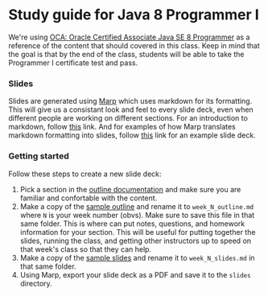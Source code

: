# Study guide for Java 8 Programmer I

We're using [OCA: Oracle Certified Associate Java SE 8
Programmer](http://www.wiley.com/WileyCDA/WileyTitle/productCd-1118957407.html)
as a reference of the content that should covered in this class. Keep in mind
that the goal is that by the end of the class, students will be able to take
the Programmer I certificate test and pass.

### Slides

Slides are generated using [Marp](https://yhatt.github.io/marp/) which uses
markdown for its formatting. This will give us a consistant look and feel to
every slide deck, even when different people are working on different sections.
For an introduction to markdown, follow
[this](https://daringfireball.net/projects/markdown/syntax) link. And for
examples of how Marp translates markdown formatting into slides, follow
[this](https://raw.githubusercontent.com/yhatt/marp/master/example.md) link for
an example slide deck.

### Getting started

Follow these steps to create a new slide deck:

1. Pick a section in the [outline documentation](classes/outline.md) and make
   sure you are familiar and confortable with the content.
2. Make a copy of the [sample outline](classes/sample_outline.md) and rename it
   to `week_N_outline.md` where `N` is your week number (obvs). Make sure to
   save this file in that same folder. This is where can put notes, questions,
   and homework information for your section. This will be useful for putting
   together the slides, running the class, and getting other instructors up to
   speed on that week's class so that they can help.
3. Make a copy of the [sample slides](classes/sample_slides.md) and rename it
   to `week_N_slides.md` in that same folder.
4. Using Marp, export your slide deck as a PDF and save it to the `slides`
   directory.
